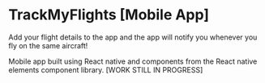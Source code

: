 # TrackMyFlights [Mobile App]

Add your flight details to the app and the app will notify you whenever you fly on the same aircraft!

Mobile app built using React native and components from the React native elements component library. [WORK STILL IN PROGRESS]
